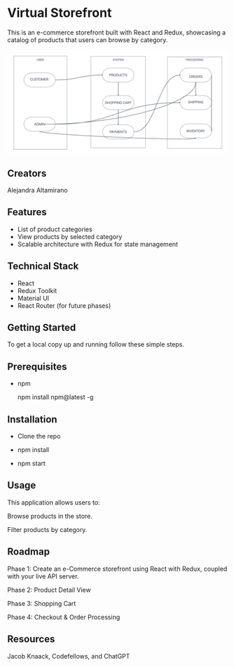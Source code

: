 # Virtual Storefront

This is an e-commerce storefront built with React and Redux, showcasing a catalog of products that users can browse by category.

![UML](./src/assets/Screenshot%202023-11-06%20at%206.29.44%20PM.png)

## Creators

Alejandra Altamirano

## Features

- List of product categories
- View products by selected category
- Scalable architecture with Redux for state management

## Technical Stack

- React
- Redux Toolkit
- Material UI
- React Router (for future phases)

## Getting Started

To get a local copy up and running follow these simple steps.

## Prerequisites

- npm

  npm install npm@latest -g

## Installation

- Clone the repo

- npm install

- npm start

## Usage

This application allows users to:

Browse products in the store.

Filter products by category.

## Roadmap

Phase 1: Create an e-Commerce storefront using React with Redux, coupled with your live API server.

Phase 2: Product Detail View

Phase 3: Shopping Cart

Phase 4: Checkout & Order Processing

## Resources

Jacob Knaack, Codefellows, and ChatGPT
